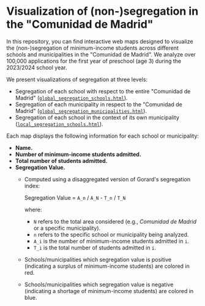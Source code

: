 # Visualization of (non-)segregation in the "Comunidad de Madrid"

In this repository, you can find interactive web maps designed to visualize the (non-)segregation of  minimum-income students across different schools and municipalities
in the "Comunidad de Madrid". We analyze over 100,000 applications for the first year of preschool (age 3) during the 2023/2024 school year.


We present visualizations of segregation at three levels:
- Segregation of each school with respect to the entire "Comunidad de Madrid" ([`global_segregation_schools.html`](global_segregation_schools.html)).
- Segregation of each municipality in respect to the "Comunidad de Madrid" ([`global_segregation_municipalities.html`](global_segregation_municipalities.html)).
- Segregation of each school in the context of its own municipality ([`local_segregation_schools.html`](local_segregation_schools.html)).

Each map displays the following information for each school or municipality:
- **Name.**
- **Number of minimum-income students admitted.**
- **Total number of students admitted.**
- **Segregation Value.**
  - Computed using a disaggregated version of Gorard's segregation index:
  
    Segregation Value = `A_n` / `A_N` - `T_n` / `T_N`
    
    where:
    - `N` refers to the total area considered (e.g., *Comunidad de Madrid* or a specific municipality).
    - `n` refers to the specific school or municipality being analyzed.
    - `A_i` is the number of minimum-income students admitted in `i`.
    - `T_i` is the total number of students admitted in `i`.
      
  - Schools/municipalities which segregation value is positive (indicating a surplus of minimum-income students) are colored in red.
  - Schools/municipalities which segregation value is negative (indicating a shortage of minimum-income students) are colored in blue.
